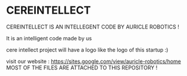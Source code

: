 # CEREINTELLECT
CEREINTELLECT IS AN INTELLEGENT CODE BY AURICLE ROBOTICS  !

It is an intelligent code made by us 

cere intellect project will have a logo like the logo of this startup :)


visit our website : https://sites.google.com/view/auricle-robotics/home
MOST OF THE FILES ARE ATTACHED TO THIS REPOSITORY !


















